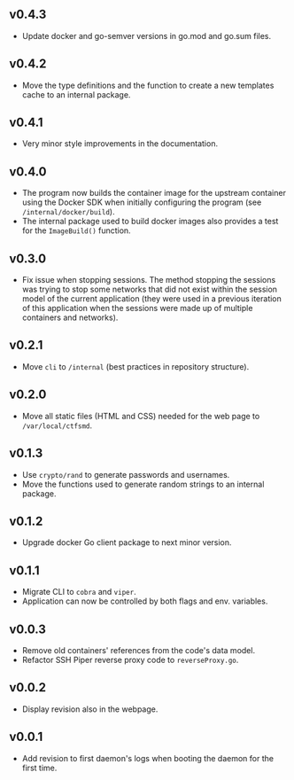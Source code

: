 ## v0.4.3
* Update docker and go-semver versions in go.mod and go.sum files. 

## v0.4.2
* Move the type definitions and the function to create a new templates cache to an internal package.

## v0.4.1
* Very minor style improvements in the documentation.

## v0.4.0
* The program now builds the container image for the upstream container using the Docker SDK when initially configuring the program (see `/internal/docker/build`).
* The internal package used to build docker images also provides a test for the `ImageBuild()` function.

## v0.3.0
* Fix issue when stopping sessions. The method stopping the sessions was trying to stop some networks that did not exist within the session model of the current application (they were used in a previous iteration of this application when the sessions were made up of multiple containers and networks).

## v0.2.1
* Move `cli` to `/internal` (best practices in repository structure).

## v0.2.0
* Move all static files (HTML and CSS) needed for the web page to `/var/local/ctfsmd`.

## v0.1.3
* Use `crypto/rand` to generate passwords and usernames.
* Move the functions used to generate random strings to an internal package.

## v0.1.2
* Upgrade docker Go client package to next minor version.

## v0.1.1
* Migrate CLI to `cobra` and `viper`.
* Application can now be controlled by both flags and env. variables.

## v0.0.3
* Remove old containers' references from the code's data model.
* Refactor SSH Piper reverse proxy code to `reverseProxy.go`.

## v0.0.2
* Display revision also in the webpage.

## v0.0.1
* Add revision to first daemon's logs when booting the daemon for the first time.
